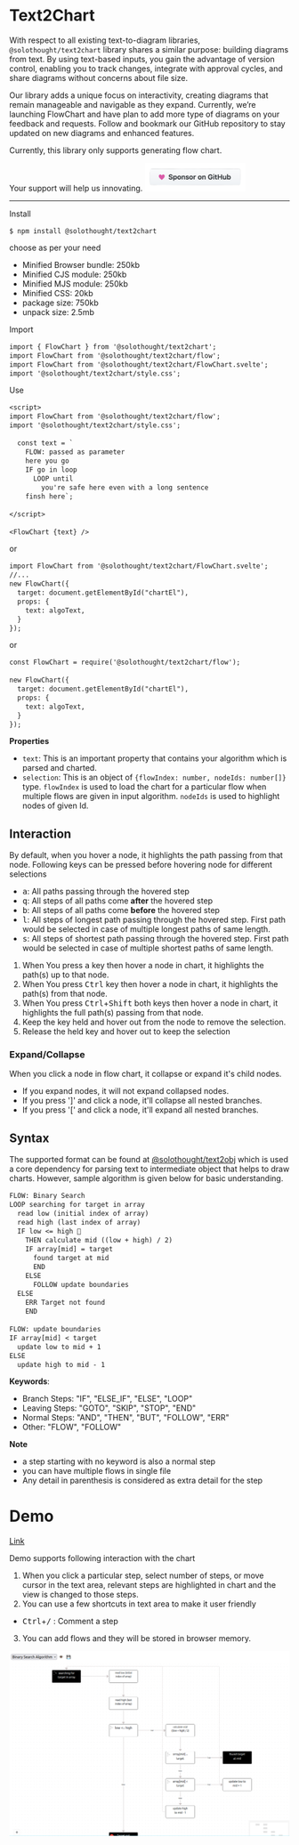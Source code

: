 # Text2Chart

With respect to all existing text-to-diagram libraries, `@solothought/text2chart` library shares a similar purpose: building diagrams from text. By using text-based inputs, you gain the advantage of version control, enabling you to track changes, integrate with approval cycles, and share diagrams without concerns about file size.

Our library adds a unique focus on interactivity, creating diagrams that remain manageable and navigable as they expand. Currently, we’re launching FlowChart and have plan to add more type of diagrams on your feedback and requests. Follow and bookmark our GitHub repository to stay updated on new diagrams and enhanced features.

Currently, this library only supports generating flow chart. 

Your support will help us innovating. <a href="https://github.com/sponsors/solothought/"> 
  <img src="https://raw.githubusercontent.com/NaturalIntelligence/ThankYouBackers/main/github_sponsor.png" width="180" />
</a>

---

Install
```
$ npm install @solothought/text2chart
```
choose as per your need
- Minified Browser bundle: 250kb
- Minified CJS module: 250kb
- Minified MJS module: 250kb
- Minified CSS: 20kb
- package size: 750kb
- unpack size: 2.5mb


Import
```
import { FlowChart } from '@solothought/text2chart';
import FlowChart from '@solothought/text2chart/flow';
import FlowChart from '@solothought/text2chart/FlowChart.svelte';
import '@solothought/text2chart/style.css';
```

Use
```
<script>
import FlowChart from '@solothought/text2chart/flow';
import '@solothought/text2chart/style.css';

  const text = `
    FLOW: passed as parameter
    here you go
    IF go in loop
      LOOP until
        you're safe here even with a long sentence
    finsh here`;

</script>
  
<FlowChart {text} />
```
or
```
import FlowChart from '@solothought/text2chart/FlowChart.svelte';
//...
new FlowChart({
  target: document.getElementById("chartEl"),
  props: {
    text: algoText,
  }
});
```
or
```
const FlowChart = require('@solothought/text2chart/flow');

new FlowChart({
  target: document.getElementById("chartEl"),
  props: {
    text: algoText,
  }
});
```

**Properties**
- `text`: This is an important property that contains your algorithm which is parsed and charted.
- `selection`: This is an object of `{flowIndex: number, nodeIds: number[]}` type. `flowIndex` is used to load the chart for a particular flow when multiple flows are given in input algorithm. `nodeIds` is used to highlight nodes of given Id.


## Interaction

By default, when you hover a node, it highlights the path passing from that node. Following keys can be pressed before hovering node for different selections
- <kbd>a</kbd>: All paths passing through the hovered step
- <kbd>q</kbd>: All steps of all paths come **after** the hovered step
- <kbd>b</kbd>: All steps of all paths come **before** the hovered step
- <kbd>l</kbd>: All steps of longest path passing through the hovered step. First path would be selected in case of multiple longest paths of same length.
- <kbd>s</kbd>: All steps of shortest path passing through the hovered step. First path would be selected in case of multiple shortest paths of same length.

1. When You press <kbd>a</kbd> key then hover a node in chart, it highlights the path(s) up to that node.
2. When You press <kbd>Ctrl</kbd> key then hover a node in chart, it highlights the path(s) from that node.
3. When You press <kbd>Ctrl</kbd>+<kbd>Shift</kbd> both keys then hover a node in chart, it highlights the full path(s) passing from that node.
4. Keep the key held and hover out from the node to remove the selection.
5. Release the held key and hover out to keep the selection

### Expand/Collapse

When you click a node in flow chart, it collapse or expand it's child nodes. 
- If you expand nodes, it will not expand collapsed nodes.
- If you press ']' and click a node, it'll collapse all nested branches.
- If you press '[' and click a node, it'll expand all nested branches.

## Syntax

The supported format can be found at [@solothought/text2obj](https://github.com/NaturalIntelligence/text2obj) which is used a core dependency for parsing text to intermediate object that helps to draw charts.  However, sample algorithm is given below for basic understanding.

```stflow
FLOW: Binary Search
LOOP searching for target in array
  read low (initial index of array)
  read high (last index of array)
  IF low <= high 🤱
    THEN calculate mid ((low + high) / 2)
    IF array[mid] = target
      found target at mid
      END
    ELSE
      FOLLOW update boundaries
  ELSE
    ERR Target not found
    END

FLOW: update boundaries
IF array[mid] < target
  update low to mid + 1
ELSE
  update high to mid - 1
```

**Keywords**: 
- Branch Steps: "IF", "ELSE_IF", "ELSE", "LOOP"
- Leaving Steps: "GOTO", "SKIP", "STOP", "END"
- Normal Steps: "AND", "THEN", "BUT", "FOLLOW", "ERR"
- Other: "FLOW", "FOLLOW"

**Note**
- a step starting with no keyword is also a normal step
- you can have multiple flows in single file
- Any detail in parenthesis is considered as extra detail for the step

# Demo

[Link](https://solothought.com/text2chart/flow)

Demo supports following interaction with the chart
1. When you click a particular step, select number of steps, or move cursor in the text area, relevant steps are highlighted in chart and the view is changed to those steps.
2. You can use a few shortcuts in text area to make it user friendly
  - <kbd>Ctrl</kbd>+<kbd>/</kbd> : Comment a step
3. You can add flows and they will be stored in browser memory.

![Text2Chart Flow: Binary Search](./static/sampleflow.png)